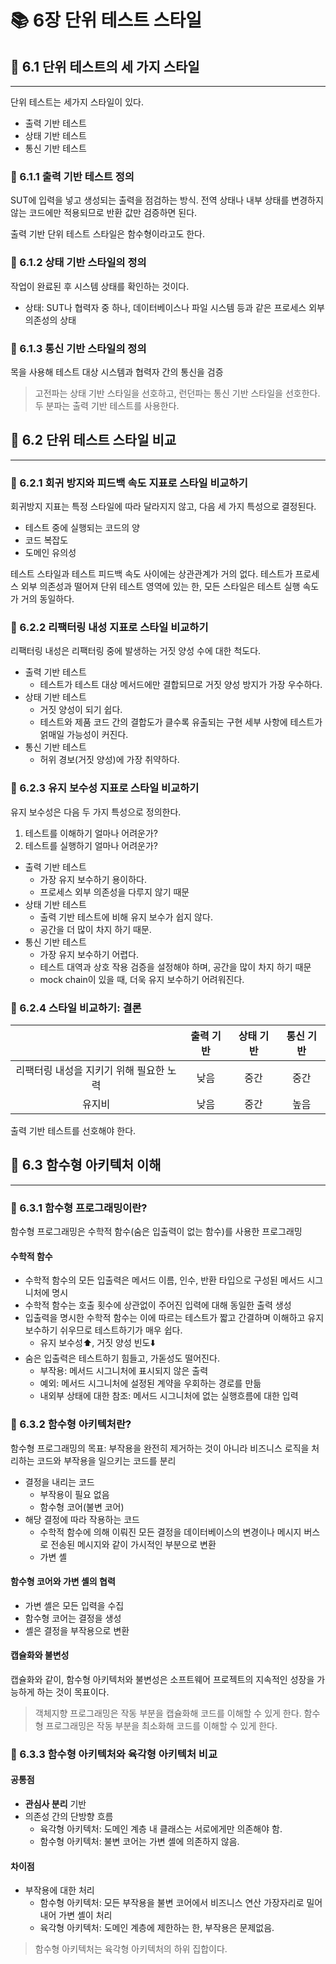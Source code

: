 # 📚 6장 단위 테스트 스타일

## 📖 6.1 단위 테스트의 세 가지 스타일

___

단위 테스트는 세가지 스타일이 있다.

- 출력 기반 테스트
- 상태 기반 테스트
- 통신 기반 테스트

### 🔖 6.1.1 출력 기반 테스트 정의

SUT에 입력을 넣고 생성되는 출력을 점검하는 방식. 전역 상태나 내부 상태를 변경하지 않는 코드에만 적용되므로 반환 값만 검증하면 된다.

출력 기반 단위 테스트 스타일은 함수형이라고도 한다.

### 🔖 6.1.2 상태 기반 스타일의 정의

작업이 완료된 후 시스템 상태를 확인하는 것이다.

- 상태: SUT나 협력자 중 하나, 데이터베이스나 파일 시스템 등과 같은 프로세스 외부 의존성의 상태

### 🔖 6.1.3 통신 기반 스타일의 정의

목을 사용해 테스트 대상 시스템과 협력자 간의 통신을 검증

> 고전파는 상태 기반 스타일을 선호하고, 런던파는 통신 기반 스타일을 선호한다. 두 분파는 출력 기반 테스트를 사용한다.

## 📖 6.2 단위 테스트 스타일 비교

___

### 🔖 6.2.1 회귀 방지와 피드백 속도 지표로 스타일 비교하기

회귀방지 지표는 특정 스타일에 따라 달라지지 않고, 다음 세 가지 특성으로 결정된다.

- 테스트 중에 실행되는 코드의 양
- 코드 복잡도
- 도메인 유의성

테스트 스타일과 테스트 피드백 속도 사이에는 상관관계가 거의 없다. 테스트가 프로세스 외부 의존성과 떨어져 단위 테스트 영역에 있는 한, 모든 스타일은 테스트 실행 속도가 거의 동일하다.

### 🔖 6.2.2 리팩터링 내성 지표로 스타일 비교하기

리팩터링 내성은 리팩터링 중에 발생하는 거짓 양성 수에 대한 척도다.

- 출력 기반 테스트
  - 테스트가 테스트 대상 메서드에만 결합되므로 거짓 양성 방지가 가장 우수하다.
- 상태 기반 테스트
  - 거짓 양성이 되기 쉽다.
  - 테스트와 제품 코드 간의 결합도가 클수록 유출되는 구현 세부 사항에 테스트가 얽매일 가능성이 커진다.
- 통신 기반 테스트
  - 허위 경보(거짓 양성)에 가장 취약하다.

### 🔖 6.2.3 유지 보수성 지표로 스타일 비교하기

유지 보수성은 다음 두 가지 특성으로 정의한다.

1. 테스트를 이해하기 얼마나 어려운가?
2. 테스트를 실행하기 얼마나 어려운가?

- 출력 기반 테스트
  - 가장 유지 보수하기 용이하다.
  - 프로세스 외부 의존성을 다루지 않기 때문
- 상태 기반 테스트
  - 출력 기반 테스트에 비해 유지 보수가 쉽지 않다.
  - 공간을 더 많이 차지 하기 때문.
- 통신 기반 테스트
  - 가장 유지 보수하기 어렵다.
  - 테스트 대역과 상호 작용 검증을 설정해야 하며, 공간을 많이 차지 하기 때문
  - mock chain이 있을 때, 더욱 유지 보수하기 어려워진다.

### 🔖 6.2.4 스타일 비교하기: 결론

||출력 기반|상태 기반|통신 기반
|:---:|:---:|:---:|:---:
|리팩터링 내성을 지키기 위해 필요한 노력|낮음|중간|중간
|유지비|낮음|중간|높음

출력 기반 테스트를 선호해야 한다.

## 📖 6.3 함수형 아키텍처 이해

___

### 🔖 6.3.1 함수형 프로그래밍이란?

함수형 프로그래밍은 수학적 함수(숨은 입출력이 없는 함수)를 사용한 프로그래밍

#### 수학적 함수

- 수학적 함수의 모든 입출력은 메서드 이름, 인수, 반환 타입으로 구성된 메서드 시그니처에 명시
- 수학적 함수는 호출 횟수에 상관없이 주어진 입력에 대해 동일한 출력 생성
- 입출력을 명시한 수학적 함수는 이에 따르는 테스트가 짧고 간결하며 이해하고 유지 보수하기 쉬우므로 테스트하기가 매우 쉽다.
  - 유지 보수성⬆️, 거짓 양성 빈도⬇️
- 숨은 입출력은 테스트하기 힘들고, 가돋성도 떨어진다.
  - 부작용: 메서드 시그니처에 표시되지 않은 출력
  - 예외: 메서드 시그니처에 설정된 계약을 우회하는 경로를 만듦
  - 내외부 상태에 대한 참조: 메서드 시그니처에 없는 실행흐름에 대한 입력

### 🔖 6.3.2 함수형 아키텍처란?

함수형 프로그래밍의 목표: 부작용을 완전히 제거하는 것이 아니라 비즈니스 로직을 처리하는 코드와 부작용을 일으키는 코드를 분리

- 결정을 내리는 코드
  - 부작용이 필요 없음
  - 함수형 코어(불변 코어)
- 해당 결정에 따라 작용하는 코드
  - 수학적 함수에 의해 이뤄진 모든 결정을 데이터베이스의 변경이나 메시지 버스로 전송된 메시지와 같이 가시적인 부분으로 변환
  - 가변 셸

#### 함수형 코어와 가변 셸의 협력

- 가변 셸은 모든 입력을 수집
- 함수형 코어는 결정을 생성
- 셸은 결정을 부작용으로 변환

#### 캡슐화와 불변성

캡슐화와 같이, 함수형 아키텍처와 불변성은 소프트웨어 프로젝트의 지속적인 성장을 가능하게 하는 것이 목표이다.

> 객체지향 프로그래밍은 작동 부분을 캡슐화해 코드를 이해할 수 있게 한다. 함수형 프로그래밍은 작동 부분을 최소화해 코드를 이해할 수 있게 한다.

### 🔖 6.3.3 함수형 아키텍처와 육각형 아키텍처 비교

#### 공통점

- **관심사 분리** 기반
- 의존성 간의 단방향 흐름
  - 육각형 아키텍처: 도메인 계층 내 클래스는 서로에게만 의존해야 함.
  - 함수형 아키텍처: 불변 코어는 가변 셸에 의존하지 않음.

#### 차이점

- 부작용에 대한 처리
  - 함수형 아키텍처: 모든 부작용을 불변 코어에서 비즈니스 연산 가장자리로 밀어내어 가변 셸이 처리
  - 육각형 아키텍처: 도메인 계층에 제한하는 한, 부작용은 문제없음.

> 함수형 아키텍처는 육각형 아키텍처의 하위 집합이다.